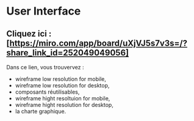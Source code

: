 # User Interface

## Cliquez ici : [https://miro.com/app/board/uXjVJ5s7v3s=/?share_link_id=252049049056]

Dans ce lien, vous trouvervez :
- wireframe low resolution for mobile,
- wireframe low resolution for desktop,
- composants réutilisables,
- wireframe hight resoltuion for mobile,
- wireframe hight resolution for desktop,
- la charte graphique.
